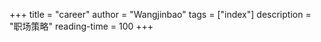 +++
title = "career"
author = "Wangjinbao"
tags = ["index"]
description = "职场策略"
reading-time = 100
+++
